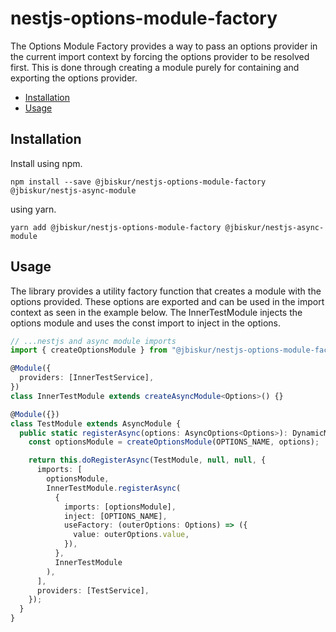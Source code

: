 # nestjs-options-module-factory

The Options Module Factory provides a way to pass an options provider in the current import context by forcing the options provider to be resolved first. This is done through creating a module purely for containing and exporting the options provider.

[toc]: # "## Table of Contents"

- [Installation](#installation)
- [Usage](#usage)

## Installation

Install using npm.

```npm
npm install --save @jbiskur/nestjs-options-module-factory @jbiskur/nestjs-async-module
```

using yarn.

```yarn
yarn add @jbiskur/nestjs-options-module-factory @jbiskur/nestjs-async-module
```

## Usage

The library provides a utility factory function that creates a module with the options provided. These options are exported and can be used in the import context as seen in the example below. The InnerTestModule injects the options module and uses the const import to inject in the options.

```typescript
// ...nestjs and async module imports
import { createOptionsModule } from "@jbiskur/nestjs-options-module-factory";

@Module({
  providers: [InnerTestService],
})
class InnerTestModule extends createAsyncModule<Options>() {}

@Module({})
class TestModule extends AsyncModule {
  public static registerAsync(options: AsyncOptions<Options>): DynamicModule {
    const optionsModule = createOptionsModule(OPTIONS_NAME, options);

    return this.doRegisterAsync(TestModule, null, null, {
      imports: [
        optionsModule,
        InnerTestModule.registerAsync(
          {
            imports: [optionsModule],
            inject: [OPTIONS_NAME],
            useFactory: (outerOptions: Options) => ({
              value: outerOptions.value,
            }),
          },
          InnerTestModule
        ),
      ],
      providers: [TestService],
    });
  }
}
```


